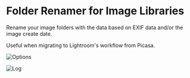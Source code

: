 Folder Renamer for Image Libraries
==========

Rename your image folders with the data based on EXIF data and/or the image create date. 

Useful when migrating to Lightroom's workflow from Picasa.

  ![Options](https://raw.github.com/DavidVeksler/ImageLibraryRenamer/master/Screenshots/Options.png)
  
  ![Log](https://raw.github.com/DavidVeksler/ImageLibraryRenamer/master/Screenshots/Log.png)

